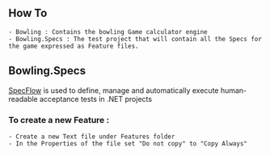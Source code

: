 ## How To  
    - Bowling : Contains the bowling Game calculator engine  
    - Bowling.Specs : The test project that will contain all the Specs for the game expressed as Feature files.

## Bowling.Specs  
[SpecFlow](http://specflow.org/) is used to define, manage and automatically execute human-readable acceptance tests in .NET projects  

### To create a new Feature :  
    - Create a new Text file under Features folder
    - In the Properties of the file set "Do not copy" to "Copy Always"    
